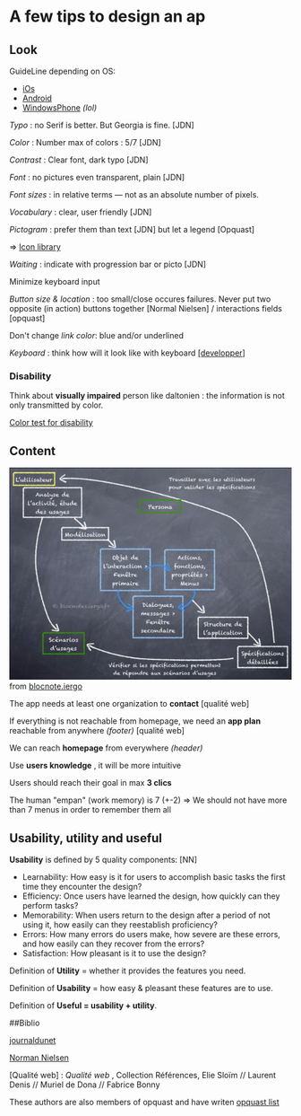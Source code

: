 # A few tips to design an ap
## Look
GuideLine depending on OS:
* [iOs](https://developer.apple.com/library/ios/documentation/UserExperience/Conceptual/MobileHIG/index.html)
* [Android](http://developer.android.com/design/index.html)
* [WindowsPhone](http://msdn.microsoft.com/en-us/library/windows/apps/hh465424.aspx) *(lol)*

*Typo* : no Serif is better. But Georgia is fine. [JDN]

*Color* : Number max of colors : 5/7 [JDN]

*Contrast* : Clear font, dark typo [JDN]

*Font* : no pictures even transparent, plain [JDN]

*Font sizes* :  in relative terms — not as an absolute number of pixels.

*Vocabulary* : clear, user friendly [JDN]

*Pictogram* : prefer them than text [JDN] but let a legend [Opquast]

=> [Icon library](http://www.flaticon.com/free-icons/library_525)

*Waiting* : indicate with progression bar or picto [JDN]

Minimize keyboard input

*Button size & location* : too small/close occures failures. Never put two opposite (in action) buttons together [Normal Nielsen] / interactions fields [opquast]

Don't change *link color*: blue and/or underlined

*Keyboard* : think how will it look like with keyboard [[developper]](http://www.developer.com/ws/10-key-design-tips-for-great-mobile-apps.html)

### Disability

Think about **visually impaired** person like daltonien : the information is not only transmitted by color.

[Color test for disability](http://www.daltonize.org/)

## Content
![step](../Pictures/design_app.jpg)
from [blocnote.iergo](http://blocnotes.iergo.fr/concevoir/concevoir-une-apps-pour-mobile/)

The app needs at least one organization to **contact** [qualité web]

If everything is not reachable from homepage, we need an **app plan** reachable from anywhere *(footer)* [qualité web]

We can reach **homepage** from everywhere *(header)*

Use **users knowledge** , it will be more intuitive

Users should reach their goal in max **3 clics**

The human "empan" (work memory) is 7 (+-2) => We should not have more than 7 menus in order to remember them all 

## Usability, utility and useful
**Usability** is defined by 5 quality components:  [NN]

* Learnability: How easy is it for users to accomplish basic tasks the first time they encounter the design?
* Efficiency: Once users have learned the design, how quickly can they perform tasks?
* Memorability: When users return to the design after a period of not using it, how easily can they reestablish proficiency?
* Errors: How many errors do users make, how severe are these errors, and how easily can they recover from the errors?
* Satisfaction: How pleasant is it to use the design?


Definition of **Utility** = whether it provides the features you need.

Definition of **Usability** = how easy & pleasant these features are to use.

Definition of **Useful = usability + utility**.
     





##Biblio

[journaldunet](http://www.journaldunet.com/ebusiness/internet-mobile/ergonomie-applis-mobiles/clarte-et-lisibilite.shtml)

[Norman Nielsen](http://www.nngroup.com/articles/)

[Qualité web] : *Qualité web* , Collection Références, Elie Sloïm // Laurent Denis // Muriel de Dona // Fabrice Bonny

These authors are also members of opquast and have writen [opquast list](http://checklists.opquast.com/web-mobile/)
